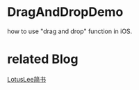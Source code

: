# DragAndDropDemo
how to use "drag and drop" function in iOS.


# related Blog
[LotusLee简书](https://www.jianshu.com/p/e71f68fe1aae)
